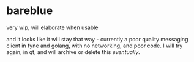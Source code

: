 # bareblue
very wip, will elaborate when usable

and it looks like it will stay that way - currently a poor quality messaging client in fyne and golang, with no networking, and poor code. I will try again, in qt, and will archive or delete this *eventually*.
